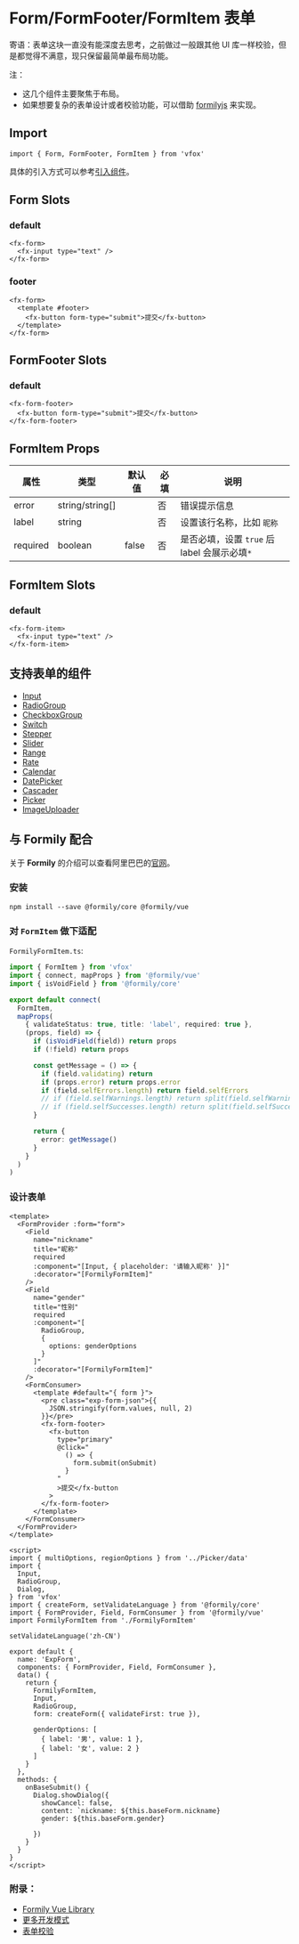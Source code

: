 # Form/FormFooter/FormItem 表单

寄语：表单这块一直没有能深度去思考，之前做过一般跟其他 UI 库一样校验，但是都觉得不满意，现只保留最简单最布局功能。

注：

- 这几个组件主要聚焦于布局。
- 如果想要复杂的表单设计或者校验功能，可以借助 [formilyjs](https://formilyjs.org/zh-CN/guide) 来实现。

## Import

```
import { Form, FormFooter, FormItem } from 'vfox'
```

具体的引入方式可以参考[引入组件](../guide/import.md)。

## Form Slots

### default

```
<fx-form>
  <fx-input type="text" />
</fx-form>
```

### footer

```
<fx-form>
  <template #footer>
    <fx-button form-type="submit">提交</fx-button>
  </template>
</fx-form>
```

## FormFooter Slots

### default

```
<fx-form-footer>
  <fx-button form-type="submit">提交</fx-button>
</fx-form-footer>
```

## FormItem Props

| 属性     | 类型            | 默认值 | 必填 | 说明                                         |
| -------- | --------------- | ------ | ---- | -------------------------------------------- |
| error    | string/string[] |        | 否   | 错误提示信息                                 |
| label    | string          |        | 否   | 设置该行名称，比如 `昵称`                    |
| required | boolean         | false  | 否   | 是否必填，设置 `true` 后 label 会展示必填`*` |

## FormItem Slots

### default

```
<fx-form-item>
  <fx-input type="text" />
</fx-form-item>
```

## 支持表单的组件

- [Input](./Input.md)
- [RadioGroup](./Radio.md#radiogroup)
- [CheckboxGroup](./Checkbox.md#checkboxgroup)
- [Switch](./Switch.md)
- [Stepper](./Stepper.md)
- [Slider](./Slider.md)
- [Range](./Range.md)
- [Rate](./Rate.md)
- [Calendar](./Calendar.md)
- [DatePicker](./DatePicker.md)
- [Cascader](./Cascader.md)
- [Picker](./Picker.md)
- [ImageUploader](./ImageUploader.md)

## 与 **Formily** 配合

关于 **Formily** 的介绍可以查看阿里巴巴的[官网](https://formilyjs.org/zh-CN)。

### 安装

```
npm install --save @formily/core @formily/vue
```

### 对 `FormItem` 做下适配

`FormilyFormItem.ts`:

```TypeScript
import { FormItem } from 'vfox'
import { connect, mapProps } from '@formily/vue'
import { isVoidField } from '@formily/core'

export default connect(
  FormItem,
  mapProps(
    { validateStatus: true, title: 'label', required: true },
    (props, field) => {
      if (isVoidField(field)) return props
      if (!field) return props

      const getMessage = () => {
        if (field.validating) return
        if (props.error) return props.error
        if (field.selfErrors.length) return field.selfErrors
        // if (field.selfWarnings.length) return split(field.selfWarnings)
        // if (field.selfSuccesses.length) return split(field.selfSuccesses)
      }

      return {
        error: getMessage()
      }
    }
  )
)
```

### 设计表单

```Vue
<template>
  <FormProvider :form="form">
    <Field
      name="nickname"
      title="昵称"
      required
      :component="[Input, { placeholder: '请输入昵称' }]"
      :decorator="[FormilyFormItem]"
    />
    <Field
      name="gender"
      title="性别"
      required
      :component="[
        RadioGroup,
        {
          options: genderOptions
        }
      ]"
      :decorator="[FormilyFormItem]"
    />
    <FormConsumer>
      <template #default="{ form }">
        <pre class="exp-form-json">{{
          JSON.stringify(form.values, null, 2)
        }}</pre>
        <fx-form-footer>
          <fx-button
            type="primary"
            @click="
              () => {
                form.submit(onSubmit)
              }
            "
            >提交</fx-button
          >
        </fx-form-footer>
      </template>
    </FormConsumer>
  </FormProvider>
</template>

<script>
import { multiOptions, regionOptions } from '../Picker/data'
import {
  Input,
  RadioGroup,
  Dialog,
} from 'vfox'
import { createForm, setValidateLanguage } from '@formily/core'
import { FormProvider, Field, FormConsumer } from '@formily/vue'
import FormilyFormItem from './FormilyFormItem'

setValidateLanguage('zh-CN')

export default {
  name: 'ExpForm',
  components: { FormProvider, Field, FormConsumer },
  data() {
    return {
      FormilyFormItem,
      Input,
      RadioGroup,
      form: createForm({ validateFirst: true }),

      genderOptions: [
        { label: '男', value: 1 },
        { label: '女', value: 2 }
      ]
    }
  },
  methods: {
    onBaseSubmit() {
      Dialog.showDialog({
        showCancel: false,
        content: `nickname: ${this.baseForm.nickname}
        gender: ${this.baseForm.gender}
        `
      })
    }
  }
}
</script>
```

### 附录：

- [Formily Vue Library](https://vue.formilyjs.org/)
- [更多开发模式](https://vue.formilyjs.org/guide/concept.html#%E4%B8%89%E7%A7%8D%E5%BC%80%E5%8F%91%E6%A8%A1%E5%BC%8F)
- [表单校验](https://formilyjs.org/zh-CN/guide/advanced/validate)
